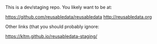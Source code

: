 This is a dev/staging repo. You likely want to be at:

https://github.com/reusabledata/reusabledata
http://reusabledata.org

Other links (that you should probably ignore:

https://kltm.github.io/reusabledata-staging/
